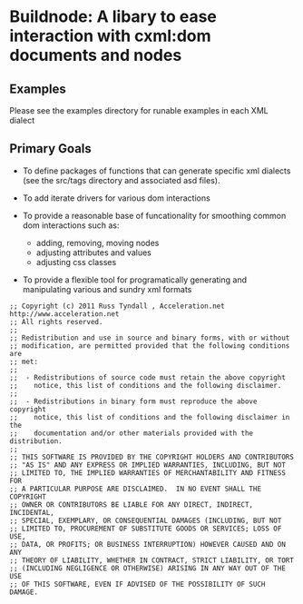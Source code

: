 # Buildnode: A libary to ease interaction with cxml:dom documents and nodes

## Examples 

Please see the examples directory for runable examples in each XML dialect

## Primary Goals
 * To define packages of functions that can generate specific xml 
   dialects (see the src/tags directory and associated asd files).

 * To add iterate drivers for various dom interactions
 
 * To provide a reasonable base of funcationality for smoothing 
   common dom interactions such as:
   * adding, removing, moving nodes
   * adjusting attributes and values
   * adjusting css classes

 * To provide a flexible tool for programatically generating 
   and manipulating various and sundry xml formats

```
;; Copyright (c) 2011 Russ Tyndall , Acceleration.net http://www.acceleration.net
;; All rights reserved.
;;
;; Redistribution and use in source and binary forms, with or without
;; modification, are permitted provided that the following conditions are
;; met:
;;
;;  - Redistributions of source code must retain the above copyright
;;    notice, this list of conditions and the following disclaimer.
;;
;;  - Redistributions in binary form must reproduce the above copyright
;;    notice, this list of conditions and the following disclaimer in the
;;    documentation and/or other materials provided with the distribution.
;;
;; THIS SOFTWARE IS PROVIDED BY THE COPYRIGHT HOLDERS AND CONTRIBUTORS
;; "AS IS" AND ANY EXPRESS OR IMPLIED WARRANTIES, INCLUDING, BUT NOT
;; LIMITED TO, THE IMPLIED WARRANTIES OF MERCHANTABILITY AND FITNESS FOR
;; A PARTICULAR PURPOSE ARE DISCLAIMED.  IN NO EVENT SHALL THE COPYRIGHT
;; OWNER OR CONTRIBUTORS BE LIABLE FOR ANY DIRECT, INDIRECT, INCIDENTAL,
;; SPECIAL, EXEMPLARY, OR CONSEQUENTIAL DAMAGES (INCLUDING, BUT NOT
;; LIMITED TO, PROCUREMENT OF SUBSTITUTE GOODS OR SERVICES; LOSS OF USE,
;; DATA, OR PROFITS; OR BUSINESS INTERRUPTION) HOWEVER CAUSED AND ON ANY
;; THEORY OF LIABILITY, WHETHER IN CONTRACT, STRICT LIABILITY, OR TORT
;; (INCLUDING NEGLIGENCE OR OTHERWISE) ARISING IN ANY WAY OUT OF THE USE
;; OF THIS SOFTWARE, EVEN IF ADVISED OF THE POSSIBILITY OF SUCH DAMAGE.
```